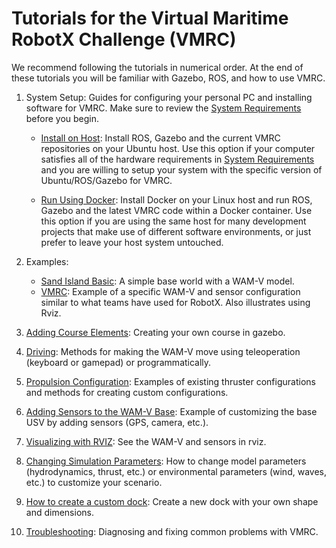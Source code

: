 # Tutorials for the Virtual Maritime RobotX Challenge (VMRC)

We recommend following the tutorials in numerical order. At the end of these tutorials you will be familiar with Gazebo, ROS, and how to use VMRC.

1. System Setup: Guides for configuring your personal PC and installing software for VMRC.  Make sure to review the [System Requirements](https://bitbucket.org/osrf/vmrc/wiki/system_requirements) before you begin.

    * [Install on Host](https://bitbucket.org/osrf/vmrc/wiki/tutorials/SystemSetupInstall): Install ROS, Gazebo and the current VMRC repositories on your Ubuntu host.  Use this option if your computer satisfies all of the hardware requirements in [System Requirements](https://bitbucket.org/osrf/vmrc/wiki/system_requirements) and you are willing to setup your system with the specific version of Ubuntu/ROS/Gazebo for VMRC. 

    * [Run Using Docker](https://bitbucket.org/osrf/vmrc/wiki/tutorials/SystemSetupDocker): Install Docker on your Linux host and run ROS, Gazebo and the latest VMRC code within a Docker container.  Use this option if you are using the same host for many development projects that make use of different software environments, or just prefer to leave your host system untouched.

1. Examples:

    * [Sand Island Basic](https://bitbucket.org/osrf/vmrc/wiki/tutorials/Sand_Island_Basic): A simple base world with a WAM-V model.
    * [VMRC](https://bitbucket.org/osrf/vmrc/wiki/tutorials/ExampleVmrc): Example of a specific WAM-V and sensor configuration similar to what teams have used for RobotX.  Also illustrates using Rviz.

1. [Adding Course Elements](https://bitbucket.org/osrf/vmrc/wiki/tutorials/Adding%20course%20elements): Creating your own course in gazebo.

1. [Driving](https://bitbucket.org/osrf/vmrc/wiki/tutorials/Driving): Methods for making the WAM-V move using teleoperation (keyboard or gamepad) or programmatically.

1. [Propulsion Configuration](https://bitbucket.org/osrf/vmrc/wiki/tutorials/PropulsionConfiguration): Examples of existing thruster configurations and methods for creating custom configurations.

1. [Adding Sensors to the WAM-V Base](https://bitbucket.org/osrf/vmrc/wiki/tutorials/AddingSensors): Example of customizing the base USV by adding sensors (GPS, camera, etc.).

1. [Visualizing with RVIZ](https://bitbucket.org/osrf/vmrc/wiki/tutorials/Visualizing%20with%20RVIZ): See the WAM-V and sensors in rviz.

1. [Changing Simulation Parameters](https://bitbucket.org/osrf/vmrc/wiki/tutorials/ChangingPluginParameters): How to change model parameters (hydrodynamics, thrust, etc.) or environmental parameters (wind, waves, etc.) to customize your scenario.

1. [How to create a custom dock](https://bitbucket.org/osrf/vmrc/wiki/tutorials/CreateDocks): Create a new dock with your own shape and dimensions.

1. [Troubleshooting](https://bitbucket.org/osrf/vmrc/wiki/Troubleshooting): Diagnosing and fixing common problems with VMRC.